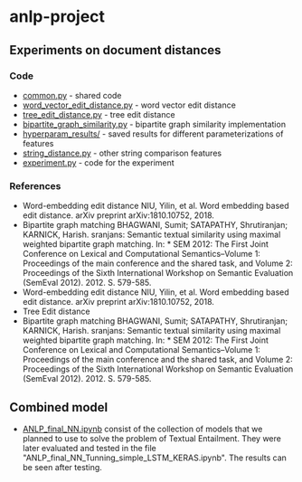 # anlp-project

## Experiments on document distances

### Code

- [common.py](common.py) - shared code
- [word_vector_edit_distance.py](word_vector_edit_distance.py) - word vector edit distance
- [tree_edit_distance.py](tree_edit_distance.py) - tree edit distance
- [bipartite_graph_similarity.py](bipartite_graph_similarity.py) - bipartite graph similarity implementation
- [hyperparam_results/](hyperparam_results/) - saved results for different parameterizations of features
- [string_distance.py](string_distance.py) - other string comparison features
- [experiment.py](experiment.py) - code for the experiment

### References

- Word-embedding edit distance
  NIU, Yilin, et al. Word embedding based edit distance. arXiv preprint arXiv:1810.10752, 2018.
- Bipartite graph matching
  BHAGWANI, Sumit; SATAPATHY, Shrutiranjan; KARNICK, Harish. sranjans: Semantic textual similarity using maximal weighted bipartite graph matching. In: * SEM 2012: The First Joint Conference on Lexical and Computational Semantics–Volume 1: Proceedings of the main conference and the shared task, and Volume 2: Proceedings of the Sixth International Workshop on Semantic Evaluation (SemEval 2012). 2012. S. 579-585.
- Word-embedding edit distance
  NIU, Yilin, et al. Word embedding based edit distance. arXiv preprint arXiv:1810.10752, 2018.
- Tree Edit distance
- Bipartite graph matching
  BHAGWANI, Sumit; SATAPATHY, Shrutiranjan; KARNICK, Harish. sranjans: Semantic textual similarity using maximal weighted bipartite graph matching. In: * SEM 2012: The First Joint Conference on Lexical and Computational Semantics–Volume 1: Proceedings of the main conference and the shared task, and Volume 2: Proceedings of the Sixth International Workshop on Semantic Evaluation (SemEval 2012). 2012. S. 579-585.
  
## Combined model

- [ANLP_final_NN.ipynb](ANLP_final_NN.ipynb) consist of the collection of models that we planned to use to solve the problem of Textual Entailment. They were later evaluated and tested in the file "ANLP_final_NN_Tunning_simple_LSTM_KERAS.ipynb". The results can be seen after testing.

